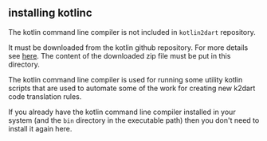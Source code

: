 ## installing kotlinc
The kotlin command line compiler is not included in ``kotlin2dart`` repository.

It must be downloaded from the kotlin github repository. For more details see [here](https://kotlinlang.org/docs/command-line.html).
The content of the downloaded zip file must be put in this directory. 

The kotlin command line compiler is used for running some utility kotlin scripts that are used to 
automate some of the work for creating new k2dart code translation rules. 

If you already have the kotlin command line compiler installed in your system (and the ``bin`` directory in the
executable path) then you don't need to install it again here.
